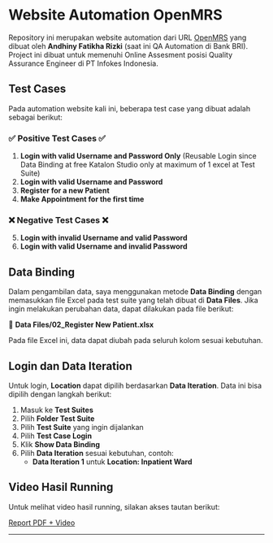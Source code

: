 # Website Automation OpenMRS

Repository ini merupakan website automation dari URL [OpenMRS](https://o2.openmrs.org/openmrs/login.htm) yang dibuat oleh **Andhiny Fatikha Rizki** (saat ini QA Automation di Bank BRI). Project ini dibuat untuk memenuhi Online Assesment posisi Quality Assurance Engineer di PT Infokes Indonesia.

## Test Cases
Pada automation website kali ini, beberapa test case yang dibuat adalah sebagai berikut:

### ✅ Positive Test Cases ✅
1. **Login with valid Username and Password Only**
(Reusable Login since Data Binding at free Katalon Studio only at maximum of 1 excel at Test Suite)
2. **Login with valid Username and Password**
3. **Register for a new Patient**
4. **Make Appointment for the first time**

### ❌ Negative Test Cases ❌
5. **Login with invalid Username and valid Password**
6. **Login with valid Username and invalid Password**

## Data Binding
Dalam pengambilan data, saya menggunakan metode **Data Binding** dengan memasukkan file Excel pada test suite yang telah dibuat di **Data Files**. Jika ingin melakukan perubahan data, dapat dilakukan pada file berikut:

📂 **Data Files/02_Register New Patient.xlsx**

Pada file Excel ini, data dapat diubah pada seluruh kolom sesuai kebutuhan.

## Login dan Data Iteration
Untuk login, **Location** dapat dipilih berdasarkan **Data Iteration**. Data ini bisa dipilih dengan langkah berikut:

1. Masuk ke **Test Suites**
2. Pilih **Folder Test Suite**
3. Pilih **Test Suite** yang ingin dijalankan
4. Pilih **Test Case Login**
5. Klik **Show Data Binding**
6. Pilih **Data Iteration** sesuai kebutuhan, contoh:
   - **Data Iteration 1** untuk **Location: Inpatient Ward**

## Video Hasil Running
Untuk melihat video hasil running, silakan akses tautan berikut:

[Report PDF + Video](https://drive.google.com/drive/folders/1LhpJNlToOHZHUzgc_Dv4H8jBpXzoYgnE?usp=drive_link)

---
